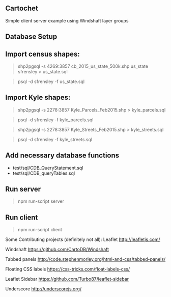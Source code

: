 ## Cartochet
Simple client server example using Windshaft layer groups

## Database Setup

## Import census shapes:
>shp2pgsql -s 4269:3857 cb_2015_us_state_500k.shp us_state sfrensley > us_state.sql

>psql -d sfrensley -f us_state.sql

## Import Kyle shapes:
>shp2pgsql -s 2278:3857 Kyle_Parcels_Feb2015.shp > kyle_parcels.sql

>psql -d sfrensley -f kyle_parcels.sql

>shp2pgsql -s 2278:3857 Kyle_Streets_Feb2015.shp > kyle_streets.sql

>psql -d sfrensley -f kyle_streets.sql

## Add necessary database functions
* test/sql/CDB_QueryStatement.sql
* test/sql/CDB_queryTables.sql

## Run server
>npm run-script server

## Run client
>npm run-script client


Some Contributing projects (definitely not all):
Leaflet
http://leafletjs.com/

Windshaft
https://github.com/CartoDB/Windshaft

Tabbed panels
http://code.stephenmorley.org/html-and-css/tabbed-panels/

Floating CSS labels
https://css-tricks.com/float-labels-css/

Leaflet Sidebar
https://github.com/Turbo87/leaflet-sidebar

Underscore
http://underscorejs.org/
